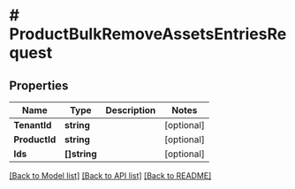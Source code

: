 # # ProductBulkRemoveAssetsEntriesRequest


## Properties 


Name | Type | Description | Notes
------------ | ------------- | ------------- | -------------
**TenantId**| **string** |   | [optional]
**ProductId**| **string** |   | [optional]
**Ids**| **[]string** |   | [optional]


[[Back to Model list]](../../README.md#models) [[Back to API list]](../../README.md#endpoints) [[Back to README]](../../README.md)

